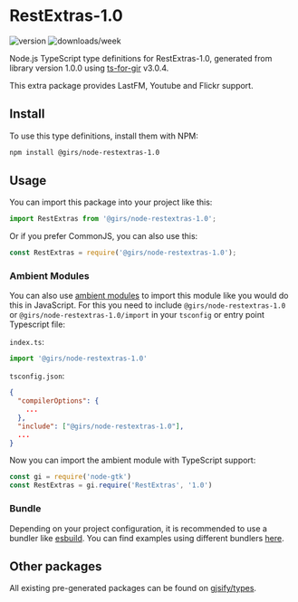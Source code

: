 
# RestExtras-1.0

![version](https://img.shields.io/npm/v/@girs/node-restextras-1.0)
![downloads/week](https://img.shields.io/npm/dw/@girs/node-restextras-1.0)


Node.js TypeScript type definitions for RestExtras-1.0, generated from library version 1.0.0 using [ts-for-gir](https://github.com/gjsify/ts-for-gir) v3.0.4.

This extra package provides LastFM, Youtube and Flickr support.

## Install

To use this type definitions, install them with NPM:
```bash
npm install @girs/node-restextras-1.0
```

## Usage

You can import this package into your project like this:
```ts
import RestExtras from '@girs/node-restextras-1.0';
```

Or if you prefer CommonJS, you can also use this:
```ts
const RestExtras = require('@girs/node-restextras-1.0');
```

### Ambient Modules

You can also use [ambient modules](https://github.com/gjsify/ts-for-gir/tree/main/packages/cli#ambient-modules) to import this module like you would do this in JavaScript.
For this you need to include `@girs/node-restextras-1.0` or `@girs/node-restextras-1.0/import` in your `tsconfig` or entry point Typescript file:

`index.ts`:
```ts
import '@girs/node-restextras-1.0'
```

`tsconfig.json`:
```json
{
  "compilerOptions": {
    ...
  },
  "include": ["@girs/node-restextras-1.0"],
  ...
}
```

Now you can import the ambient module with TypeScript support: 

```ts
const gi = require('node-gtk')
const RestExtras = gi.require('RestExtras', '1.0')
```


### Bundle

Depending on your project configuration, it is recommended to use a bundler like [esbuild](https://esbuild.github.io/). You can find examples using different bundlers [here](https://github.com/gjsify/ts-for-gir/tree/main/examples).

## Other packages

All existing pre-generated packages can be found on [gjsify/types](https://github.com/gjsify/types).

